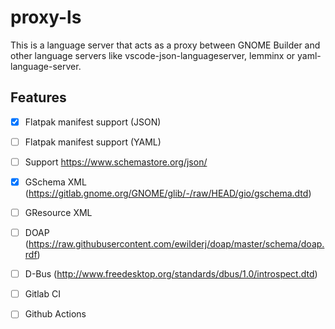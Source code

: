 # proxy-ls
This is a language server that acts as a proxy between GNOME Builder and other language servers like vscode-json-languageserver, lemminx or
yaml-language-server.

## Features
- [x] Flatpak manifest support (JSON)
- [ ] Flatpak manifest support (YAML)
- [ ] Support https://www.schemastore.org/json/
- [x] GSchema XML (https://gitlab.gnome.org/GNOME/glib/-/raw/HEAD/gio/gschema.dtd)
- [ ] GResource XML
- [ ] DOAP (https://raw.githubusercontent.com/ewilderj/doap/master/schema/doap.rdf)
- [ ] D-Bus (http://www.freedesktop.org/standards/dbus/1.0/introspect.dtd)
- [ ] Gitlab CI
- [ ] Github Actions

